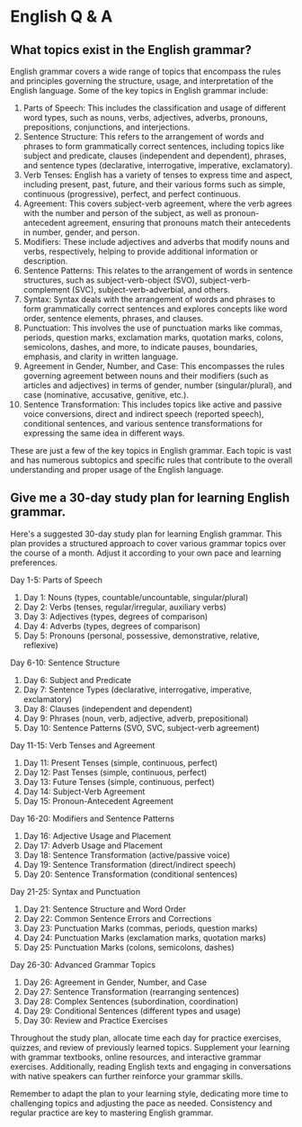 # English Q & A #
## What topics exist in the English grammar? ##
English grammar covers a wide range of topics that encompass the rules and principles governing the structure, usage, and interpretation of the English language. Some of the key topics in English grammar include:

1. Parts of Speech: This includes the classification and usage of different word types, such as nouns, verbs, adjectives, adverbs, pronouns, prepositions, conjunctions, and interjections.
2. Sentence Structure: This refers to the arrangement of words and phrases to form grammatically correct sentences, including topics like subject and predicate, clauses (independent and dependent), phrases, and sentence types (declarative, interrogative, imperative, exclamatory).
3. Verb Tenses: English has a variety of tenses to express time and aspect, including present, past, future, and their various forms such as simple, continuous (progressive), perfect, and perfect continuous.
4. Agreement: This covers subject-verb agreement, where the verb agrees with the number and person of the subject, as well as pronoun-antecedent agreement, ensuring that pronouns match their antecedents in number, gender, and person.
5. Modifiers: These include adjectives and adverbs that modify nouns and verbs, respectively, helping to provide additional information or description.
6. Sentence Patterns: This relates to the arrangement of words in sentence structures, such as subject-verb-object (SVO), subject-verb-complement (SVC), subject-verb-adverbial, and others.
7. Syntax: Syntax deals with the arrangement of words and phrases to form grammatically correct sentences and explores concepts like word order, sentence elements, phrases, and clauses.
8. Punctuation: This involves the use of punctuation marks like commas, periods, question marks, exclamation marks, quotation marks, colons, semicolons, dashes, and more, to indicate pauses, boundaries, emphasis, and clarity in written language.
9. Agreement in Gender, Number, and Case: This encompasses the rules governing agreement between nouns and their modifiers (such as articles and adjectives) in terms of gender, number (singular/plural), and case (nominative, accusative, genitive, etc.).
10. Sentence Transformation: This includes topics like active and passive voice conversions, direct and indirect speech (reported speech), conditional sentences, and various sentence transformations for expressing the same idea in different ways.

These are just a few of the key topics in English grammar. Each topic is vast and has numerous subtopics and specific rules that contribute to the overall understanding and proper usage of the English language.

## Give me a 30-day study plan for learning English grammar. ##
Here's a suggested 30-day study plan for learning English grammar. This plan provides a structured approach to cover various grammar topics over the course of a month. Adjust it according to your own pace and learning preferences.

Day 1-5: Parts of Speech
1. Day 1: Nouns (types, countable/uncountable, singular/plural)
2. Day 2: Verbs (tenses, regular/irregular, auxiliary verbs)
3. Day 3: Adjectives (types, degrees of comparison)
4. Day 4: Adverbs (types, degrees of comparison)
5. Day 5: Pronouns (personal, possessive, demonstrative, relative, reflexive)

Day 6-10: Sentence Structure
1. Day 6: Subject and Predicate
2. Day 7: Sentence Types (declarative, interrogative, imperative, exclamatory)
3. Day 8: Clauses (independent and dependent)
4. Day 9: Phrases (noun, verb, adjective, adverb, prepositional)
5. Day 10: Sentence Patterns (SVO, SVC, subject-verb agreement)

Day 11-15: Verb Tenses and Agreement
1. Day 11: Present Tenses (simple, continuous, perfect)
2. Day 12: Past Tenses (simple, continuous, perfect)
3. Day 13: Future Tenses (simple, continuous, perfect)
4. Day 14: Subject-Verb Agreement
5. Day 15: Pronoun-Antecedent Agreement

Day 16-20: Modifiers and Sentence Patterns
1. Day 16: Adjective Usage and Placement
2. Day 17: Adverb Usage and Placement
3. Day 18: Sentence Transformation (active/passive voice)
4. Day 19: Sentence Transformation (direct/indirect speech)
5. Day 20: Sentence Transformation (conditional sentences)

Day 21-25: Syntax and Punctuation
1. Day 21: Sentence Structure and Word Order
2. Day 22: Common Sentence Errors and Corrections
3. Day 23: Punctuation Marks (commas, periods, question marks)
4. Day 24: Punctuation Marks (exclamation marks, quotation marks)
5. Day 25: Punctuation Marks (colons, semicolons, dashes)

Day 26-30: Advanced Grammar Topics
1. Day 26: Agreement in Gender, Number, and Case
2. Day 27: Sentence Transformation (rearranging sentences)
3. Day 28: Complex Sentences (subordination, coordination)
4. Day 29: Conditional Sentences (different types and usage)
5. Day 30: Review and Practice Exercises

Throughout the study plan, allocate time each day for practice exercises, quizzes, and review of previously learned topics. Supplement your learning with grammar textbooks, online resources, and interactive grammar exercises. Additionally, reading English texts and engaging in conversations with native speakers can further reinforce your grammar skills.

Remember to adapt the plan to your learning style, dedicating more time to challenging topics and adjusting the pace as needed. Consistency and regular practice are key to mastering English grammar.